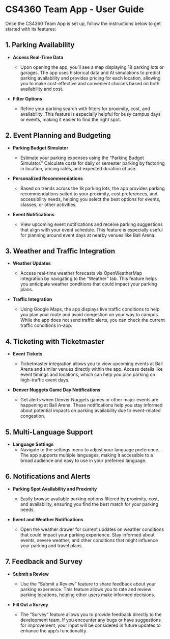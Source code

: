 # CS4360 Team App - User Guide

Once the CS4360 Team App is set up, follow the instructions below to get started with its features:

## 1. Parking Availability

- **Access Real-Time Data**
  - Upon opening the app, you’ll see a map displaying 18 parking lots or garages. The app uses historical data and AI simulations to predict parking availability and provides pricing for each location, allowing you to make cost-effective and convenient choices based on both availability and cost.

- **Filter Options**
  - Refine your parking search with filters for proximity, cost, and availability. This feature is especially helpful for busy campus days or events, making it easier to find the right spot.

## 2. Event Planning and Budgeting

- **Parking Budget Simulator**
  - Estimate your parking expenses using the “Parking Budget Simulator.” Calculate costs for daily or semester parking by factoring in location, pricing rates, and expected duration of use.

- **Personalized Recommendations**
  - Based on trends across the 18 parking lots, the app provides parking recommendations suited to your proximity, cost preferences, and accessibility needs, helping you select the best options for events, classes, or other activities.

- **Event Notifications**
  - View upcoming event notifications and receive parking suggestions that align with your event schedule. This feature is especially useful for planning around event days at nearby venues like Ball Arena.

## 3. Weather and Traffic Integration

- **Weather Updates**
  - Access real-time weather forecasts via OpenWeatherMap integration by navigating to the “Weather” tab. This feature helps you anticipate weather conditions that could impact your parking plans.

- **Traffic Integration**
  - Using Google Maps, the app displays live traffic conditions to help you plan your route and avoid congestion on your way to campus. While the app does not send traffic alerts, you can check the current traffic conditions in-app.

## 4. Ticketing with Ticketmaster

- **Event Tickets**
  - Ticketmaster integration allows you to view upcoming events at Ball Arena and similar venues directly within the app. Access details like event timings and locations, which can help you plan parking on high-traffic event days.

- **Denver Nuggets Game Day Notifications**
  - Get alerts when Denver Nuggets games or other major events are happening at Ball Arena. These notifications help you stay informed about potential impacts on parking availability due to event-related congestion.

## 5. Multi-Language Support

- **Language Settings**
  - Navigate to the settings menu to adjust your language preference. The app supports multiple languages, making it accessible to a broad audience and easy to use in your preferred language.

## 6. Notifications and Alerts

- **Parking Spot Availability and Proximity**
  - Easily browse available parking options filtered by proximity, cost, and availability, ensuring you find the best match for your parking needs.

- **Event and Weather Notifications**
  - Open the weather drawer for current updates on weather conditions that could impact your parking experience. Stay informed about events, severe weather, and other conditions that might influence your parking and travel plans.

## 7. Feedback and Survey

- **Submit a Review**
  - Use the “Submit a Review” feature to share feedback about your parking experience. This feature allows you to rate and review parking locations, helping other users make informed decisions.

- **Fill Out a Survey**
  - The “Survey” feature allows you to provide feedback directly to the development team. If you encounter any bugs or have suggestions for improvement, your input will be considered in future updates to enhance the app’s functionality.
